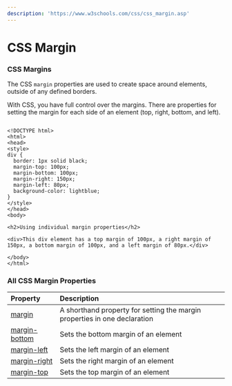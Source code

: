 ```yaml
---
description: 'https://www.w3schools.com/css/css_margin.asp'
---
```


# CSS Margin

### CSS Margins

The CSS `margin` properties are used to create space around elements, outside of any defined borders.

With CSS, you have full control over the margins. There are properties for setting the margin for each side of an element \(top, right, bottom, and left\).



```markup

<!DOCTYPE html>
<html>
<head>
<style>
div {
  border: 1px solid black;
  margin-top: 100px;
  margin-bottom: 100px;
  margin-right: 150px;
  margin-left: 80px;
  background-color: lightblue;
}
</style>
</head>
<body>

<h2>Using individual margin properties</h2>

<div>This div element has a top margin of 100px, a right margin of 150px, a bottom margin of 100px, and a left margin of 80px.</div>

</body>
</html>

```





### All CSS Margin Properties

| Property | Description |
| :--- | :--- |
| [margin](https://www.w3schools.com/cssref/pr_margin.asp) | A shorthand property for setting the margin properties in one declaration |
| [margin-bottom](https://www.w3schools.com/cssref/pr_margin-bottom.asp) | Sets the bottom margin of an element |
| [margin-left](https://www.w3schools.com/cssref/pr_margin-left.asp) | Sets the left margin of an element |
| [margin-right](https://www.w3schools.com/cssref/pr_margin-right.asp) | Sets the right margin of an element |
| [margin-top](https://www.w3schools.com/cssref/pr_margin-top.asp) | Sets the top margin of an element |

